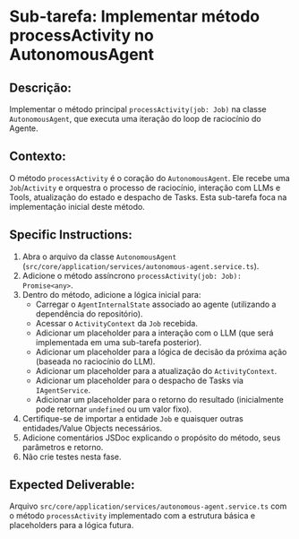# Sub-tarefa: Implementar método processActivity no AutonomousAgent

## Descrição:

Implementar o método principal `processActivity(job: Job)` na classe `AutonomousAgent`, que executa uma iteração do loop de raciocínio do Agente.

## Contexto:

O método `processActivity` é o coração do `AutonomousAgent`. Ele recebe uma `Job`/`Activity` e orquestra o processo de raciocínio, interação com LLMs e Tools, atualização do estado e despacho de Tasks. Esta sub-tarefa foca na implementação inicial deste método.

## Specific Instructions:

1. Abra o arquivo da classe `AutonomousAgent` (`src/core/application/services/autonomous-agent.service.ts`).
2. Adicione o método assíncrono `processActivity(job: Job): Promise<any>`.
3. Dentro do método, adicione a lógica inicial para:
    *   Carregar o `AgentInternalState` associado ao agente (utilizando a dependência do repositório).
    *   Acessar o `ActivityContext` da `Job` recebida.
    *   Adicionar um placeholder para a interação com o LLM (que será implementada em uma sub-tarefa posterior).
    *   Adicionar um placeholder para a lógica de decisão da próxima ação (baseada no raciocínio do LLM).
    *   Adicionar um placeholder para a atualização do `ActivityContext`.
    *   Adicionar um placeholder para o despacho de Tasks via `IAgentService`.
    *   Adicionar um placeholder para o retorno do resultado (inicialmente pode retornar `undefined` ou um valor fixo).
4. Certifique-se de importar a entidade `Job` e quaisquer outras entidades/Value Objects necessários.
5. Adicione comentários JSDoc explicando o propósito do método, seus parâmetros e retorno.
6. Não crie testes nesta fase.

## Expected Deliverable:

Arquivo `src/core/application/services/autonomous-agent.service.ts` com o método `processActivity` implementado com a estrutura básica e placeholders para a lógica futura.